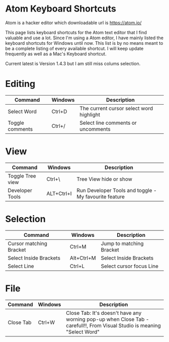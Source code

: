 # Atom Keyboard Shortcuts

Atom is a hacker editor which downloadable url is https://atom.io/ 

This page lists keyboard shortcuts for the Atom text editor that I find valuable and use a lot. Since I'm using a Atom editor, I have mainly listed the keyboard shortcuts for Windows until now. This list is by no means meant to be a complete listing of every available
shortcut. I will keep update frequently as well as a Mac's Keyboard shortcut.

Current latest is Version 1.4.3 but I am still miss colums selection. 

# Editing

| Command | Windows | Description |
| --- | --- | --- |
| Select Word | Ctrl+D | The current cursor select word highlight  |
| Toggle comments | Ctrl+/ | Select line comments or uncomments |


# View
| Command | Windows | Description |
| --- | --- | --- |
| Toggle Tree view | Ctrl+\ | Tree View hide or show  |
| Developer Tools | ALT+Ctrl+I | Run Developer Tools and toggle - My favourite feature |

# Selection
| Command | Windows | Description |
| --- | --- | --- |
| Cursor matching Bracket | Ctrl+M | Jump to matching Bracket  |
| Select Inside Brackets | Alt+Ctrl+M | Select Inside Brackets  |
| Select Line | Ctrl+L | Select cursor focus Line  |


# File
| Command | Windows | Description |
| --- | --- | --- |
| Close Tab | Ctrl+W | Close Tab: It's doesn't have any worning pop-up when Close Tab - carefull!!, From Visual Studio is meaning "Select Word" |
